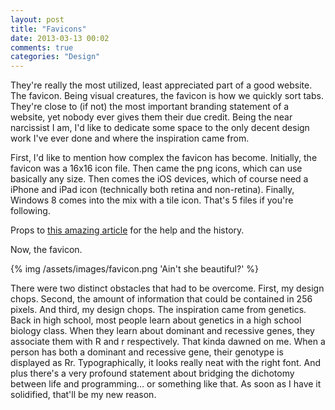 ```yaml
---
layout: post
title: "Favicons"
date: 2013-03-13 00:02
comments: true
categories: "Design"
---
```


They're really the most utilized, least appreciated part of a good website. The favicon. Being visual creatures, the favicon is how we quickly sort tabs. They're close to (if not) the most important branding statement of a website, yet nobody ever gives them their due credit. Being the near narcissist I am, I'd like to dedicate some space to the only decent design work I've ever done and where the inspiration came from. 

<!-- more -->
First, I'd like to mention how complex the favicon has become. Initially, the favicon was a 16x16 icon file. Then came the png icons, which can use basically any size. Then comes the iOS devices, which of course need a iPhone and iPad icon (technically both retina and non-retina). Finally, Windows 8 comes into the mix with a tile icon. That's 5 files if you're following. 

Props to [this amazing article](http://www.jonathantneal.com/blog/understand-the-favicon/) for the help and the history.

Now, the favicon.

{% img /assets/images/favicon.png 'Ain't she beautiful?' %}

There were two distinct obstacles that had to be overcome. First, my design chops. Second, the amount of information that could be contained in 256 pixels. And third, my design chops. The inspiration came from genetics. Back in high school, most people learn about genetics in a high school biology class. When they learn about dominant and recessive genes, they associate them with R and r respectively. That kinda dawned on me. When a person has both a dominant and recessive gene, their genotype is displayed as Rr. Typographically, it looks really neat with the right font. And plus there's a very profound statement about bridging the dichotomy between life and programming... or something like that. As soon as I have it solidified, that'll be my new reason.

